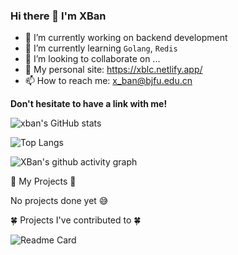 <!--
**xwxb/xwxb** is a ✨ _special_ ✨ repository because its `README.md` (this file) appears on your GitHub profile.

Here are some ideas to get you started:

- 🔭 I’m currently working on ...
- 🌱 I’m currently learning ...
- 👯 I’m looking to collaborate on ...
- 🤔 I’m looking for help with ...
- 💬 Ask me about ...
- 📫 How to reach me: ...
- 😄 Pronouns: ...
- ⚡ Fun fact: ...
-->

### Hi there 👋 I'm XBan

- 🔭 I’m currently working on backend development
- 🌱 I’m currently learning `Golang`, `Redis` 
- 👯 I’m looking to collaborate on ...
- 👑 My personal site: https://xblc.netlify.app/  
- 📫 How to reach me: x_ban@bjfu.edu.cn

**Don't hesitate to have a link with me!**

![xban's GitHub stats](https://github-readme-stats.vercel.app/api?username=xwxb&show_icons=true&theme=radical)

![Top Langs](https://github-readme-stats.vercel.app/api/top-langs/?username=xwxb&layout=compact)

![XBan's github activity graph](https://github-readme-activity-graph.cyclic.app/graph?username=xwxb&theme=react-dark&hide_border=true)


 🎃 My Projects 🎃
 
 No projects done yet 😅
 
 
 🍀 Projects I've contributed to 🍀
 
 ![Readme Card](https://github-readme-stats.vercel.app/api/pin/?username=xwxb&repo=minidouyin)
 

